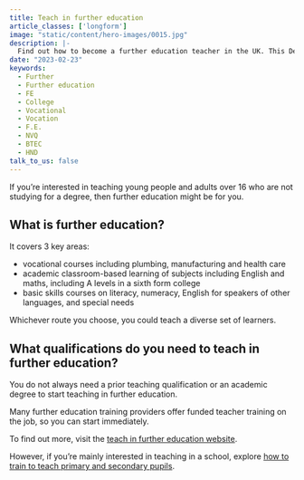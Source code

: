```yaml
---
title: Teach in further education
article_classes: ['longform']
image: "static/content/hero-images/0015.jpg"
description: |-
  Find out how to become a further education teacher in the UK. This Department for Education page has links to advice and support on teacher training in further education.
date: "2023-02-23"
keywords:
  - Further
  - Further education
  - FE
  - College
  - Vocational
  - Vocation
  - F.E.
  - NVQ
  - BTEC
  - HND
talk_to_us: false
---
```



If you’re interested in teaching young people and adults over 16 who are not studying for a degree, then further education might be for you. 

## What is further education?

It covers 3 key areas: 

* vocational courses including plumbing, manufacturing and health care
* academic classroom-based learning of subjects including English and maths, including A levels in a sixth form college
* basic skills courses on literacy, numeracy, English for speakers of other languages, and special needs

Whichever route you choose, you could teach a diverse set of learners.

## What qualifications do you need to teach in further education?

You do not always need a prior teaching qualification or an academic degree to start teaching in further education. 

Many further education training providers offer funded teacher training on the job, so you can start immediately. 

To find out more, visit the [teach in further education website](https://www.teach-in-further-education.campaign.gov.uk/).

However, if you’re mainly interested in teaching in a school, explore [how to train to teach primary and secondary pupils](/train-to-be-a-teacher).
